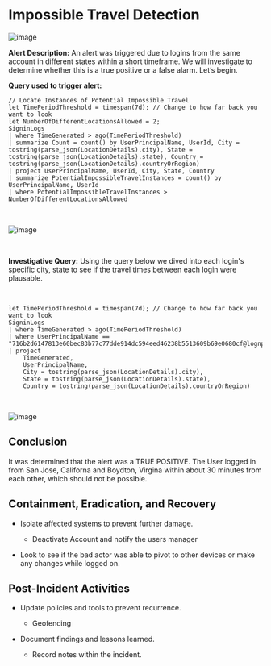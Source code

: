 # Impossible Travel Detection 

![image](https://github.com/user-attachments/assets/bcfb3c35-2859-4f29-ab20-ef052c381477)

**Alert Description:** 
An alert was triggered due to logins from the same account in different states within a short timeframe. We will investigate to determine whether this is a true positive or a false alarm. Let’s begin.

**Query used to trigger alert:**

```kql
// Locate Instances of Potential Impossible Travel
let TimePeriodThreshold = timespan(7d); // Change to how far back you want to look
let NumberOfDifferentLocationsAllowed = 2;
SigninLogs
| where TimeGenerated > ago(TimePeriodThreshold)
| summarize Count = count() by UserPrincipalName, UserId, City = tostring(parse_json(LocationDetails).city), State = tostring(parse_json(LocationDetails).state), Country = tostring(parse_json(LocationDetails).countryOrRegion)
| project UserPrincipalName, UserId, City, State, Country
| summarize PotentialImpossibleTravelInstances = count() by UserPrincipalName, UserId
| where PotentialImpossibleTravelInstances > NumberOfDifferentLocationsAllowed
```
<br>

![image](https://github.com/user-attachments/assets/706bf38e-d93b-4c6a-8d4f-1207f0243124)

<br>

**Investigative Query:**
Using the query below we dived into each login's specific city, state to see if the travel times between each login were plausable.

<br> 

```kql
let TimePeriodThreshold = timespan(7d); // Change to how far back you want to look
SigninLogs
| where TimeGenerated > ago(TimePeriodThreshold)
| where UserPrincipalName == "716b2d6147813e60bec83b77c77dde914dc594eed46238b5513609b69e0680cf@lognpacific.com"
| project
    TimeGenerated,
    UserPrincipalName,
    City = tostring(parse_json(LocationDetails).city),
    State = tostring(parse_json(LocationDetails).state),
    Country = tostring(parse_json(LocationDetails).countryOrRegion)
```

<br> 

![image](https://github.com/user-attachments/assets/3efb0c6c-1d35-4b85-9ed8-54f4eac9fbf8)

## Conclusion 
It was determined that the alert was a TRUE POSITIVE. The User logged in from San Jose, Californa and Boydton, Virgina within about 30 minutes from each other, which should not be possible.

## Containment, Eradication, and Recovery

  - Isolate affected systems to prevent further damage.
    - Deactivate Account and notify the users manager
   
  - Look to see if the bad actor was able to pivot to other devices or make any changes while logged on.

## Post-Incident Activities
  - Update policies and tools to prevent recurrence.
    - Geofencing 

  - Document findings and lessons learned.
    - Record notes within the incident.

